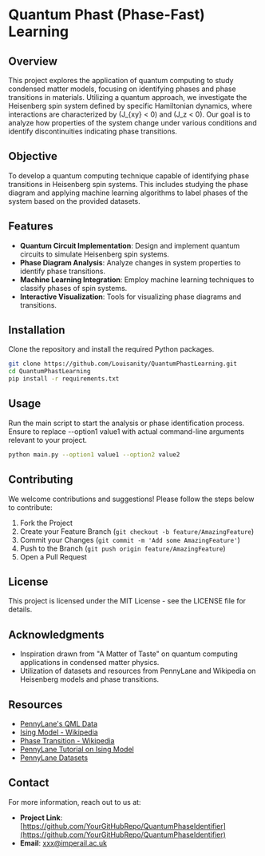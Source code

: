 # Quantum Phast (Phase-Fast) Learning

## Overview
This project explores the application of quantum computing to study condensed matter models, focusing on identifying phases and phase transitions in materials. Utilizing a quantum approach, we investigate the Heisenberg spin system defined by specific Hamiltonian dynamics, where interactions are characterized by \(J_{xy} < 0\) and \(J_z < 0\). Our goal is to analyze how properties of the system change under various conditions and identify discontinuities indicating phase transitions.

## Objective
To develop a quantum computing technique capable of identifying phase transitions in Heisenberg spin systems. This includes studying the phase diagram and applying machine learning algorithms to label phases of the system based on the provided datasets.

## Features
- **Quantum Circuit Implementation**: Design and implement quantum circuits to simulate Heisenberg spin systems.
- **Phase Diagram Analysis**: Analyze changes in system properties to identify phase transitions.
- **Machine Learning Integration**: Employ machine learning techniques to classify phases of spin systems.
- **Interactive Visualization**: Tools for visualizing phase diagrams and transitions.

## Installation
Clone the repository and install the required Python packages.

```bash
git clone https://github.com/Louisanity/QuantumPhastLearning.git
cd QuantumPhastLearning
pip install -r requirements.txt
```

## Usage
Run the main script to start the analysis or phase identification process. 
Ensure to replace --option1 value1 with actual command-line arguments relevant to your project.

```bash
python main.py --option1 value1 --option2 value2
```

## Contributing
We welcome contributions and suggestions! Please follow the steps below to contribute:

1. Fork the Project
2. Create your Feature Branch (`git checkout -b feature/AmazingFeature`)
3. Commit your Changes (`git commit -m 'Add some AmazingFeature'`)
4. Push to the Branch (`git push origin feature/AmazingFeature`)
5. Open a Pull Request

## License
This project is licensed under the MIT License - see the LICENSE file for details.

## Acknowledgments
- Inspiration drawn from "A Matter of Taste" on quantum computing applications in condensed matter physics.
- Utilization of datasets and resources from PennyLane and Wikipedia on Heisenberg models and phase transitions.

## Resources
- [PennyLane's QML Data](https://docs.pennylane.ai/en/stable/code/qml_data.html)
- [Ising Model - Wikipedia](https://en.wikipedia.org/wiki/Ising_model)
- [Phase Transition - Wikipedia](https://en.wikipedia.org/wiki/Phase_transition)
- [PennyLane Tutorial on Ising Model](https://pennylane.ai/qml/demos/tutorial_isingmodel_PyTorch/)
- [PennyLane Datasets](https://pennylane.ai/datasets/qspin/transverse-field-ising-model)

## Contact
For more information, reach out to us at:
- **Project Link**: [https://github.com/YourGitHubRepo/QuantumPhaseIdentifier](https://github.com/YourGitHubRepo/QuantumPhaseIdentifier)
- **Email**: xxx@imperail.ac.uk

